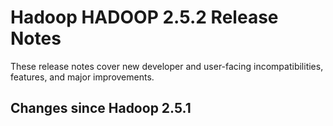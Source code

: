 # Hadoop HADOOP 2.5.2 Release Notes

These release notes cover  new developer and user-facing incompatibilities, features, and major improvements.

## Changes since Hadoop 2.5.1



